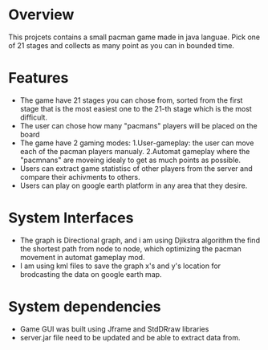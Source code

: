 
# Overview

This projcets contains a small pacman game made in java languae. Pick one of 21 stages and collects as many point as you can in bounded time.

# Features
* The game have 21 stages you can chose from, sorted from the first stage that is the most easiest one to the 21-th stage which is the most difficult.
* The user can chose how many "pacmans" players will be placed on the board
* The game have 2 gaming modes:
  1.User-gameplay: the user can move each of the pacman players manualy.
  2.Automat gameplay where the "pacmnans" are moveing idealy to get as much points as possible.
* Users can extract game statistisc of other players from the server and compare their achivments to others.
* Users can play on google earth platform in any area that they desire.

# System Interfaces
* The graph is Directional graph, and i am using Djikstra algorithm the find the shortest path from node to node, which optimizing the pacman movement in automat gameplay       mod.
* I am using kml files to save the graph x's and y's location for brodcasting the data on google earth map.

# System dependencies
* Game GUI was built using Jframe and StdDRraw libraries
* server.jar file need to be updated and be able to extract data from.

